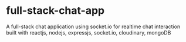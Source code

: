 # full-stack-chat-app
A full-stack chat application using socket.io for realtime chat interaction built with reactjs, nodejs, expressjs, socket.io, cloudinary, mongoDB
